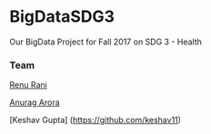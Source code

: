 # BigDataSDG3
Our BigData Project for Fall 2017 on SDG 3 - Health

### Team
[Renu Rani](https://github.com/techiepanda)

[Anurag Arora ](https://github.com/geekyspartan)

[Keshav Gupta] (https://github.com/keshav11)

